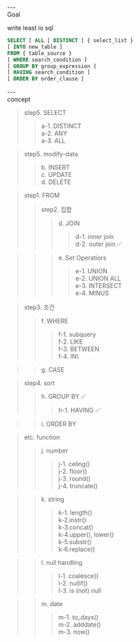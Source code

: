 ---\
Goal


write least io sql


```sql
SELECT [ ALL | DISTINCT ] { select_list }
[ INTO new_table ]
FROM { table_source }
[ WHERE search_condition ]
[ GROUP BY group_expression ]
[ HAVING search_condition ]
[ ORDER BY order_clause ]
```

---\
concept


>step5. SELECT
>>a-1. DISTINCT\
>>a-2. ANY\
>>a-3. ALL

>step5. modify-data
>>b. INSERT\
>>c. UPDATE\
>>d. DELETE

>step1. FROM
>>step2. 집합
>>>d. JOIN
>>>>d-1. inner join\
>>>>d-2. outer join :white_check_mark:

>>>e. Set Operatiors
>>>>e-1. UNION\
>>>>e-2. UNION ALL\
>>>>e-3. INTERSECT\
>>>>e-4. MINUS

>step3. 조건
>>f. WHERE
>>>f-1. subquery\
>>>f-2. LIKE\
>>>f-3. BETWEEN\
>>>f-4. IN\

>>g. CASE

>step4. sort
>>h. GROUP BY :white_check_mark:
>>>h-1. HAVING :white_check_mark:

>>i. ORDER BY

>etc. function
>>j. number
>>>j-1. celing()\
>>>j-2. floor()\
>>>j-3. round()\
>>>j-4. truncate()

>>k. string
>>>k-1. length()\
>>>k-2.instr()\
>>>k-3.concat()\
>>>k-4.upper(), lower()\
>>>k-5.substr()\
>>>k-6.replace()

>>l. null handling
>>>l-1. coalesce()\
>>>l-2. nullif()\
>>>l-3. is (not) null

>>m. date
>>>m-1. to_days()\
>>>m-2. adddate()\
>>>m-3. now()

